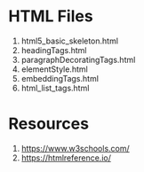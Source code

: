 # HTML Files

1. html5_basic_skeleton.html
2. headingTags.html
3. paragraphDecoratingTags.html
4. elementStyle.html
5. embeddingTags.html
6. html_list_tags.html


# Resources
1. https://www.w3schools.com/
2. https://htmlreference.io/

